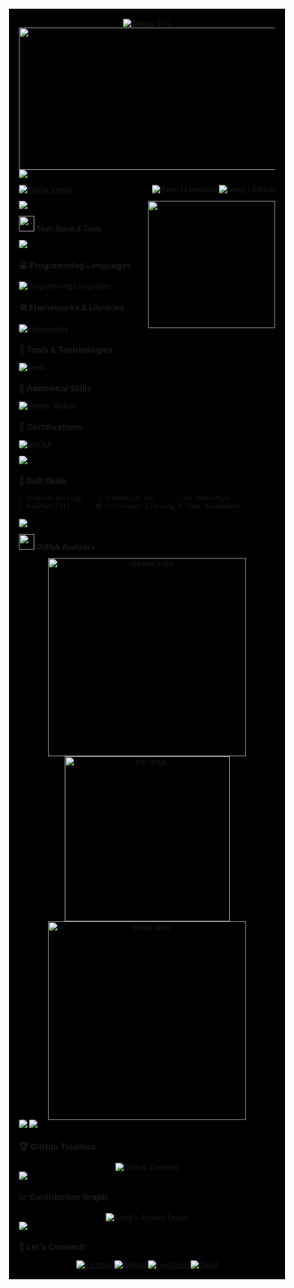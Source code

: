 <div style="background-color: #000000; padding: 20px; margin: -20px;">

<div align="center">
  <img src="https://readme-typing-svg.herokuapp.com?font=Fira+Code&weight=600&size=28&duration=4000&pause=1000&color=00D9FF&center=true&vCenter=true&width=600&lines=Hello+Developers!+👋;I'm+Ramji;Full+Stack+Developer;DevOps+Enthusiast;Problem+Solver+%26+Code+Enthusiast" alt="Typing SVG" />
</div>

<div align="center">
  <img src="https://user-images.githubusercontent.com/74038190/213910845-af37a709-8995-40d6-be59-b9e5b24953c4.gif" width="900" height="280"/>
</div>

<img src="https://user-images.githubusercontent.com/73097560/115834477-dbab4500-a447-11eb-908a-139a6edaec5c.gif">

[![Profile Views](https://komarev.com/ghpvc/?username=ramjirv32&label=Profile%20views&color=0e75b6&style=for-the-badge)](https://github.com/Ramjirv32)
<a href="https://github.com/Ramjirv32" target="_blank"><img align="right" src="https://img.shields.io/badge/GitHub-100000?style=for-the-badge&logo=github&logoColor=white" alt="Ramji | GitHub" /></a>
<a href="https://leetcode.com/u/RAMJI____B/" target="_blank"><img align="right" src="https://img.shields.io/badge/LeetCode-000000?style=for-the-badge&logo=LeetCode&logoColor=#d16c06" alt="Ramji | LeetCode" /></a>

<img src="https://user-images.githubusercontent.com/73097560/115834477-dbab4500-a447-11eb-908a-139a6edaec5c.gif">

<img align='right' src='https://user-images.githubusercontent.com/74038190/212284100-561aa473-3905-4a80-b561-0d28506553ee.gif' width='250'>


<br/>

<img src="https://user-images.githubusercontent.com/74038190/212284087-bbe7e430-757e-4901-90bf-4cd2ce3e1852.gif" width="30"> **Tech Stack & Tools**

<img src="https://user-images.githubusercontent.com/73097560/115834477-dbab4500-a447-11eb-908a-139a6edaec5c.gif">

### 💻 Programming Languages
<p align="left">
  <img src="https://skillicons.dev/icons?i=c,java,js,sql" alt="Programming Languages"/>
</p>

### 🛠️ Frameworks & Libraries
<p align="left">
  <img src="https://skillicons.dev/icons?i=react,tailwind,express,nextjs" alt="Frameworks"/>
</p>

### 🔧 Tools & Technologies
<p align="left">
  <img src="https://skillicons.dev/icons?i=git,github,mongodb,postgres,postman,vscode,firebase,aws,linux" alt="Tools"/>
</p>

### 🎨 Additional Skills
<p align="left">
  <img src="https://img.shields.io/badge/Framer%20Motion-black?style=for-the-badge&logo=framer&logoColor=blue" alt="Framer Motion"/>
</p>

### 🏅 Certifications
<p align="left">
  <img src="https://img.shields.io/badge/RHCSA-Red%20Hat%20Certified-red?style=for-the-badge&logo=redhat&logoColor=white" alt="RHCSA"/>
</p>

<img src="https://user-images.githubusercontent.com/73097560/115834477-dbab4500-a447-11eb-908a-139a6edaec5c.gif">

### 🧠 Soft Skills
```
🎯 Problem Solving     💬 Communication      🤝 Collaboration
🔄 Adaptability       📚 Continuous Learning ⏰ Time Management
```

<img src="https://user-images.githubusercontent.com/73097560/115834477-dbab4500-a447-11eb-908a-139a6edaec5c.gif">

<img src="https://user-images.githubusercontent.com/74038190/212284158-e840e285-664b-44d7-b79b-e264b5e54825.gif" width="30"> **GitHub Analytics**

<div align="center">
  <img width="390" src="https://github-readme-stats.vercel.app/api?username=ramjirv32&count_private=true&show_icons=true&theme=tokyonight&rank_icon=github&border_radius=10" alt="readme stats" />
  <img width="325" src="https://github-readme-stats.vercel.app/api/top-langs/?username=ramjirv32&langs_count=8&layout=compact&theme=tokyonight&border_radius=10&size_weight=0.5&count_weight=0.5" alt="top langs" />
</div>

<div align="center">
  <img width="390" src="https://github-readme-streak-stats.herokuapp.com/?user=ramjirv32&count_private=true&theme=tokyonight&border_radius=10" alt="streak stats"/>
</div>

<img src="https://user-images.githubusercontent.com/73097560/115834477-dbab4500-a447-11eb-908a-139a6edaec5c.gif">


<!-- Once WakaTime is set up, replace the above with:
[![wakatime](https://wakatime.com/badge/user/0f60a7ac-1fa1-40b5-a69d-790db00b9185.svg)](https://wakatime.com/@Ramji)

```text
JavaScript   25 hrs 30 mins  ████████████████████▓░░░░   82.50%
React        8 hrs 15 mins   ██████▓░░░░░░░░░░░░░░░░░░   26.70%
CSS          3 hrs 45 mins   ███░░░░░░░░░░░░░░░░░░░░░░░   12.15%
SQL          2 hrs 30 mins   ██░░░░░░░░░░░░░░░░░░░░░░░   08.10%
Java         1 hr 45 mins    █▓░░░░░░░░░░░░░░░░░░░░░░░   05.65%
```-->

<img src="https://user-images.githubusercontent.com/73097560/115834477-dbab4500-a447-11eb-908a-139a6edaec5c.gif">

### 🏆 GitHub Trophies
<div align="center">
  <img src="https://github-profile-trophy.vercel.app/?username=ramjirv32&theme=tokyonight&no-frame=false&no-bg=false&margin-w=4" alt="GitHub Trophies"/>
</div>

<img src="https://user-images.githubusercontent.com/73097560/115834477-dbab4500-a447-11eb-908a-139a6edaec5c.gif">

### 📈 Contribution Graph
<div align="center">
  <img alt="Ramji's Activity Graph" src="https://github-readme-activity-graph.vercel.app/graph/?username=ramjirv32&bg_color=1a1b27&color=38bdae&line=70a5fd&point=bf91f3&area=true&hide_border=true&custom_title=Contribution%20Graph" />
</div>

<img src="https://user-images.githubusercontent.com/73097560/115834477-dbab4500-a447-11eb-908a-139a6edaec5c.gif">

### 🤝 Let's Connect!
<div align="center">
  <a href="https://ramji-iota.vercel.app/" target="_blank">
    <img src="https://img.shields.io/badge/Portfolio-FF5722?style=for-the-badge&logo=todoist&logoColor=white" alt="Portfolio"/>
  </a>
  <a href="https://github.com/Ramjirv32" target="_blank">
    <img src="https://img.shields.io/badge/GitHub-100000?style=for-the-badge&logo=github&logoColor=white" alt="GitHub"/>
  </a>
  <a href="https://leetcode.com/u/RAMJI____B/" target="_blank">
    <img src="https://img.shields.io/badge/LeetCode-000000?style=for-the-badge&logo=LeetCode&logoColor=#d16c06" alt="LeetCode"/>
  </a>
  <a href="mailto:itzrvm2337@gmail.com" target="_blank">
    <img src="https://img.shields.io/badge/Gmail-D14836?style=for-the-badge&logo=gmail&logoColor=white" alt="Gmail"/>
  </a>
</div>


</div>
